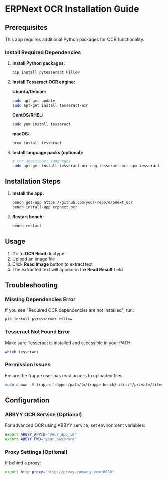# ERPNext OCR Installation Guide

## Prerequisites

This app requires additional Python packages for OCR functionality.

### Install Required Dependencies

1. **Install Python packages:**
   ```bash
   pip install pytesseract Pillow
   ```

2. **Install Tesseract OCR engine:**
   
   **Ubuntu/Debian:**
   ```bash
   sudo apt-get update
   sudo apt-get install tesseract-ocr
   ```
   
   **CentOS/RHEL:**
   ```bash
   sudo yum install tesseract
   ```
   
   **macOS:**
   ```bash
   brew install tesseract
   ```

3. **Install language packs (optional):**
   ```bash
   # For additional languages
   sudo apt-get install tesseract-ocr-eng tesseract-ocr-spa tesseract-ocr-fra
   ```

## Installation Steps

1. **Install the app:**
   ```bash
   bench get-app https://github.com/your-repo/erpnext_ocr
   bench install-app erpnext_ocr
   ```

2. **Restart bench:**
   ```bash
   bench restart
   ```

## Usage

1. Go to **OCR Read** doctype
2. Upload an image file
3. Click **Read Image** button to extract text
4. The extracted text will appear in the **Read Result** field

## Troubleshooting

### Missing Dependencies Error
If you see "Required OCR dependencies are not installed", run:
```bash
pip install pytesseract Pillow
```

### Tesseract Not Found Error
Make sure Tesseract is installed and accessible in your PATH:
```bash
which tesseract
```

### Permission Issues
Ensure the frappe user has read access to uploaded files:
```bash
sudo chown -R frappe:frappe /path/to/frappe-bench/sites/*/private/files/
```

## Configuration

### ABBYY OCR Service (Optional)
For advanced OCR using ABBYY service, set environment variables:
```bash
export ABBYY_APPID="your_app_id"
export ABBYY_PWD="your_password"
```

### Proxy Settings (Optional)
If behind a proxy:
```bash
export http_proxy="http://proxy.company.com:8080"
```